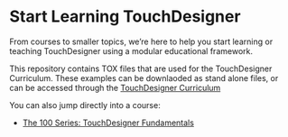 # Start Learning TouchDesigner
From courses to smaller topics, we’re here to help you start learning or teaching TouchDesigner using a modular educational framework.

This repository contains TOX files that are used for the TouchDesigner Curriculum. These examples can be downlaoded as stand alone files, or can be accessed through the [TouchDesigner Curriculum](https://learn.derivative.ca/)

You can also jump directly into a course:
* [The 100 Series: TouchDesigner Fundamentals
](https://learn.derivative.ca/courses/100-fundamentals/)